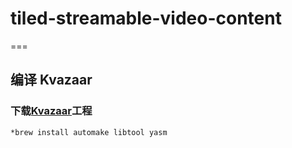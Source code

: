 # tiled-streamable-video-content
===

## 编译 Kvazaar

### 下载[Kvazaar](https://github.com/ultravideo/kvazaar#compiling-kvazaar)工程

```
*brew install automake libtool yasm

```
 
